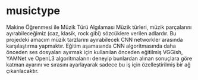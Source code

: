 # musictype
Makine Öğrenmesi ile Müzik Türü Algılaması 
Müzik türleri, müzik parçalarını ayırabileceğimiz (caz, klasik, rock gibi)  sözcüklere verilen adlardır. Bu projedeki amacım müzik tarzlarını ayırabilecek CNN networkler arasında karşılaştırma yapmaktır. Eğitim aşamasında CNN algoritmasında daha önceden ses dosyaları ayırmak için kullanılan önceden eğitilmiş VGGish, YAMNet ve OpenL3 algoritmalarını deneyip bunlardan alınan sonuçlara göre katman ayarını ve sırasını ayarlayarak sadece bu iş için özelleştirilmiş bir ağ çıkarılacaktır.
